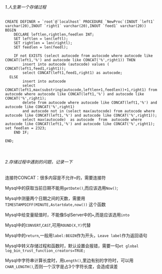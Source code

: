 ###### 1.人生第一个存储过程
```
CREATE DEFINER = `root`@`localhost` PROCEDURE `NewProc`(INOUT `left1` varchar(20),INOUT `right1` varchar(20),INOUT `feed1` varchar(20))
BEGIN
	DECLARE leftlen,rightlen,feedlen INT;
	SET leftlen = len(leftl);
	SET rightlen = len(rightl);
	SET feedlen = len(feedl);
	
	IF not EXISTS (select autocode from autocode where autocode like CONCAT(left1,'%') and autocode like CONCAT('%',right1)) THEN
		insert into autocode (autocode) values ( CONCAT(left1,feed1,right1));
		select CONCAT(left1,feed1,right1) as autocode;
  ELSE 
		insert into autocode 
		select CONCAT(left1,max(substring(autocode,leftlen+1,feedlen))+1,right1) from autocode where autocode like CONCAT(left1,'%') and autocode like CONCAT('%',right1);
		delete from autocode where autocode like CONCAT(left1,'%') and autocode like CONCAT('%',right1)
		and autocode not in (select max(autocode) from autocode where autocode like CONCAT(left1,'%') and autocode like CONCAT('%',right1));
		select max(autocode)  as autocode  from  autocode where autocode like CONCAT(left1,'%') and autocode like CONCAT('%',right1);
set feedlen = 2323;
	END IF;
   
END;
```
<br>

###### 2.存储过程中遇到的问题，记录一下

连接符CONCAT：很多内容是不允许`+`的，需要连接符

Mysql中的获取当前日期不能用`getDate()`,而应该选用`Now()`;

Mysql中测量两个日期之间的天数，需要用 `TIMESTAMPDIFF(MINUTE,Astartdate,now())` 这个函数

Mysql中给变量赋值时，不能像SqlServer中的`=`,而是应该选用`into`

Mysql中的`CONVERT`,`CAST`,可用`ROUND(X,Y)`代替

Mysql中的`return`,一般用`label:BEGIN`作为开头，`Leave label`作为返回语句

Mysql中转义存储过程和函数时，默认设置会报错，需要一句`et global log_bin_trust_function_creators=TRUE;`

Mysql中字符串计算长度时，用`Length()`,里边有别的字符时，可以用`CHAR_LENGTH()`,否则一个汉字是占3个字符长度，会造成误差
